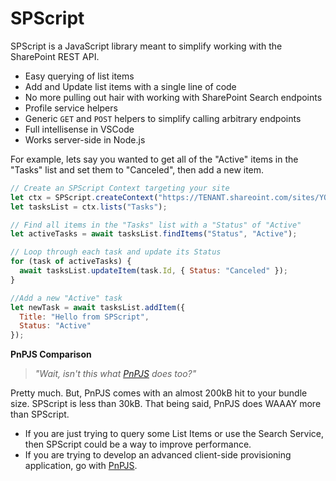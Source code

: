 # SPScript

SPScript is a JavaScript library meant to simplify working with the SharePoint REST API.

- Easy querying of list items
- Add and Update list items with a single line of code
- No more pulling out hair with working with SharePoint Search endpoints
- Profile service helpers
- Generic `GET` and `POST` helpers to simplify calling arbitrary endpoints
- Full intellisense in VSCode
- Works server-side in Node.js

For example, lets say you wanted to get all of the "Active" items in the "Tasks" list and set them to "Canceled", then add a new item.

```javascript
// Create an SPScript Context targeting your site
let ctx = SPScript.createContext("https://TENANT.shareoint.com/sites/YOURSITE");
let tasksList = ctx.lists("Tasks");

// Find all items in the "Tasks" list with a "Status" of "Active"
let activeTasks = await tasksList.findItems("Status", "Active");

// Loop through each task and update its Status
for (task of activeTasks) {
  await tasksList.updateItem(task.Id, { Status: "Canceled" });
}

//Add a new "Active" task
let newTask = await tasksList.addItem({
  Title: "Hello from SPScript",
  Status: "Active"
});
```

**PnPJS Comparison**

> _"Wait, isn't this what [PnPJS](https://pnp.github.io/pnpjs/) does too?"_

Pretty much. But, PnPJS comes with an almost 200kB hit to your bundle size. SPScript is less than 30kB. That being said, PnPJS does WAAAY more than SPScript.

- If you are just trying to query some List Items or use the Search Service, then SPScript could be a way to improve performance.
- If you are trying to develop an advanced client-side provisioning application, go with [PnPJS](https://pnp.github.io/pnpjs/).
